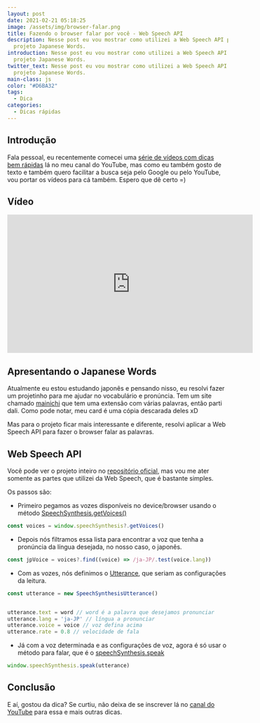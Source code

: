 ```yaml
---
layout: post
date: 2021-02-21 05:18:25
image: /assets/img/browser-falar.png
title: Fazendo o browser falar por você - Web Speech API
description: Nesse post eu vou mostrar como utilizei a Web Speech API para meu
  projeto Japanese Words.
introduction: Nesse post eu vou mostrar como utilizei a Web Speech API para meu
  projeto Japanese Words.
twitter_text: Nesse post eu vou mostrar como utilizei a Web Speech API para meu
  projeto Japanese Words.
main-class: js
color: "#D6BA32"
tags:
  - Dica
categories:
  - Dicas rápidas
---
```

## Introdução

Fala pessoal, eu recentemente comecei uma [série de vídeos com dicas bem rápidas](https://www.youtube.com/watch?v=1dNNL95BsJE&list=PLlAbYrWSYTiOviR_zL01FMa-kWEMDIjeO) lá no meu canal do YouTube, mas como eu também gosto de texto e também quero facilitar a busca seja pelo Google ou pelo YouTube, vou portar os vídeos para cá também. Espero que dê certo =)

## Vídeo

<iframe width="560" height="315" src="https://www.youtube.com/embed/SOgN69e9-Uc" frameborder="0" allow="accelerometer; autoplay; clipboard-write; encrypted-media; gyroscope; picture-in-picture" allowfullscreen></iframe>

## Apresentando o Japanese Words

Atualmente eu estou estudando japonês e pensando nisso, eu resolvi fazer um projetinho para me ajudar no vocabulário e pronúncia. Tem um site chamado [mainichi](https://mainichi.me/) que tem uma extensão com várias palavras, então parti dali. Como pode notar, meu card é uma cópia descarada deles xD

Mas para o projeto ficar mais interessante e diferente, resolvi aplicar a Web Speech API para fazer o browser falar as palavras.

## Web Speech API

Você pode ver o projeto inteiro no [repositório oficial](https://github.com/willianjusten/japanese-words), mas vou me ater somente as partes que utilizei da Web Speech, que é bastante simples.

Os passos são:

- Primeiro pegamos as vozes disponíveis no device/browser usando o método [SpeechSynthesis.getVoices()](https://developer.mozilla.org/en-US/docs/Web/API/SpeechSynthesis/getVoices)

```javascript
const voices = window.speechSynthesis?.getVoices()
```

- Depois nós filtramos essa lista para encontrar a voz que tenha a pronúncia da língua desejada, no nosso caso, o japonês.

```javascript
const jpVoice = voices?.find((voice) => /ja-JP/.test(voice.lang))
```

- Com as vozes, nós definimos o [Utterance](https://developer.mozilla.org/en-US/docs/Web/API/SpeechSynthesisUtterance), que seriam as configurações da leitura.

```javascript
const utterance = new SpeechSynthesisUtterance()


utterance.text = word // word é a palavra que desejamos pronunciar
utterance.lang = 'ja-JP' // língua a pronunciar
utterance.voice = voice // voz defina acima
utterance.rate = 0.8 // velocidade de fala
```

- Já com a voz determinada e as configurações de voz, agora é só usar o método para falar, que é o [speechSynthesis.speak](https://developer.mozilla.org/en-US/docs/Web/API/SpeechSynthesis/speak)

```javascript
window.speechSynthesis.speak(utterance)
```

## Conclusão

E aí, gostou da dica? Se curtiu, não deixa de se inscrever lá no [canal do YouTube](https://www.youtube.com/WillianJustenCursos/) para essa e mais outras dicas.